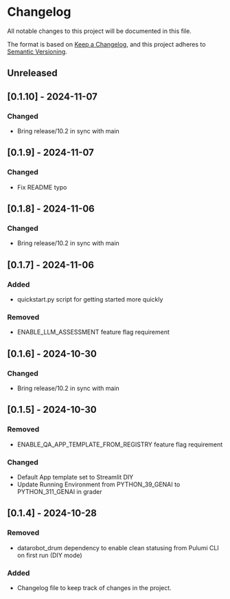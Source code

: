 # Changelog

All notable changes to this project will be documented in this file.

The format is based on [Keep a Changelog](https://keepachangelog.com/en/1.1.0/),
and this project adheres to [Semantic Versioning](https://semver.org/spec/v2.0.0.html).

## Unreleased

## [0.1.10] - 2024-11-07

### Changed
- Bring release/10.2 in sync with main

## [0.1.9] - 2024-11-07

### Changed
- Fix README typo

## [0.1.8] - 2024-11-06

### Changed
- Bring release/10.2 in sync with main

## [0.1.7] - 2024-11-06

### Added
- quickstart.py script for getting started more quickly

### Removed
- ENABLE_LLM_ASSESSMENT feature flag requirement

## [0.1.6] - 2024-10-30

### Changed
- Bring release/10.2 in sync with main
  
## [0.1.5] - 2024-10-30

### Removed

- ENABLE_QA_APP_TEMPLATE_FROM_REGISTRY feature flag requirement

### Changed

- Default App template set to Streamlit DIY
- Update Running Environment from PYTHON_39_GENAI to PYTHON_311_GENAI in grader

## [0.1.4] - 2024-10-28

### Removed

- datarobot_drum dependency to enable clean statusing from Pulumi CLI on first run (DIY mode)

### Added

- Changelog file to keep track of changes in the project.
